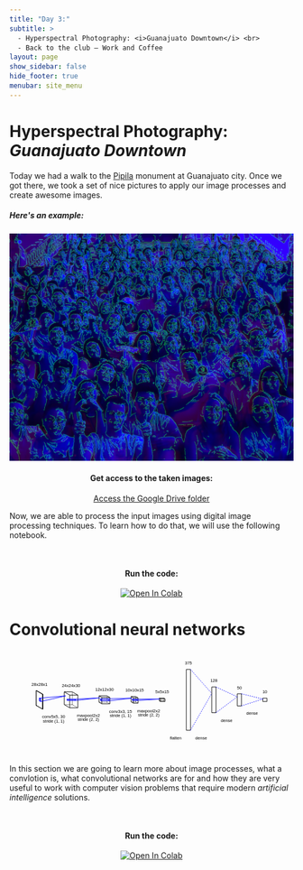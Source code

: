 ```yaml
---
title: "Day 3:"
subtitle: >
  - Hyperspectral Photography: <i>Guanajuato Downtown</i> <br>
  - Back to the club – Work and Coffee
layout: page
show_sidebar: false
hide_footer: true
menubar: site_menu
---
```


# Hyperspectral Photography: <br> _Guanajuato Downtown_

Today we had a walk to the [Pipila](https://es.wikipedia.org/wiki/El_P%C3%ADpila) monument at Guanajuato city. Once we got there, we took a set of nice pictures to apply our image processes and create awesome images.

##### Here's an example: 
  ![DEMO IMG](/assets/images/cdec19_blue.png)

<center>
  <h4>Get access to the taken images:</h4>
  <a href="https://drive.google.com/drive/folders/1NUvwfXn9DbE2s1GAMwKVE6oouqgyR5TY?usp=sharing" class="button is-primary is-normal is-outlined is-fullwidth" target="_blank">Access the Google Drive folder</a>
</center>

Now, we are able to process the input images using digital image processing techniques. To learn how to do that, we will use the following notebook.

<center><br>
  <h4>Run the code:</h4>
  <a href="https://colab.research.google.com/github/RodolfoFerro/hyperspectrum/blob/master/Day%203/Process_selfies.ipynb" target="_blank">
    <img width="30%" src="https://colab.research.google.com/assets/colab-badge.svg" alt="Open In Colab"/>
  </a>
</center>


# Convolutional neural networks

<center>
    <img width="100%" src="data:image/svg+xml;base64,PHN2ZyB4bWxucz0iaHR0cDovL3d3dy53My5vcmcvMjAwMC9zdmciIHhtbG5zOnhsaW5rPSJodHRw%0D%0AOi8vd3d3LnczLm9yZy8xOTk5L3hsaW5rIiB3aWR0aD0gIjUzNS4wNTIwNjcyNzA3OTMiIGhlaWdo%0D%0AdD0iMTk2LjYxMDY2MDE4NjE4NDkzIiB2aWV3Qm94PSItNTAgLTk0LjMwNTMzMDA5MzA5MjQ2IDUz%0D%0ANS4wNTIwNjcyNzA3OTMgMTk2LjYxMDY2MDE4NjE4NDkzIj4KPGxpbmUgeDE9IjAiIHkxPSIxMC41%0D%0AIiB4Mj0iMCIgeTI9Ii0xNy41IiBzdHJva2Utd2lkdGg9IjEiIHN0cm9rZS1kYXNoYXJyYXk9Im5v%0D%0AbmUiIHN0cm9rZT0icmdiKDAsIDAsIDApIi8+CjxsaW5lIHgxPSIxLjAiIHkxPSIxMC41IiB4Mj0i%0D%0AMS4wIiB5Mj0iLTE3LjUiIHN0cm9rZS13aWR0aD0iMSIgc3Ryb2tlLWRhc2hhcnJheT0iMSIgc3Ry%0D%0Ab2tlPSJyZ2IoMCwgMCwgMCkiLz4KPGxpbmUgeDE9IjEyLjEyNDM1NTY1Mjk4MjE0MyIgeTE9IjE3%0D%0ALjUiIHgyPSIxMi4xMjQzNTU2NTI5ODIxNDMiIHkyPSItMTAuNSIgc3Ryb2tlLXdpZHRoPSIxIiBz%0D%0AdHJva2UtZGFzaGFycmF5PSJub25lIiBzdHJva2U9InJnYigwLCAwLCAwKSIvPgo8bGluZSB4MT0i%0D%0AMTMuMTI0MzU1NjUyOTgyMTQzIiB5MT0iMTcuNSIgeDI9IjEzLjEyNDM1NTY1Mjk4MjE0MyIgeTI9%0D%0AIi0xMC41IiBzdHJva2Utd2lkdGg9IjEiIHN0cm9rZS1kYXNoYXJyYXk9Im5vbmUiIHN0cm9rZT0i%0D%0AcmdiKDAsIDAsIDApIi8+CjxsaW5lIHgxPSIwIiB5MT0iMTAuNSIgeDI9IjEyLjEyNDM1NTY1Mjk4%0D%0AMjE0MyIgeTI9IjE3LjUiIHN0cm9rZS13aWR0aD0iMSIgc3Ryb2tlLWRhc2hhcnJheT0ibm9uZSIg%0D%0Ac3Ryb2tlPSJyZ2IoMCwgMCwgMCkiLz4KPGxpbmUgeDE9IjAiIHkxPSItMTcuNSIgeDI9IjEyLjEy%0D%0ANDM1NTY1Mjk4MjE0MyIgeTI9Ii0xMC41IiBzdHJva2Utd2lkdGg9IjEiIHN0cm9rZS1kYXNoYXJy%0D%0AYXk9Im5vbmUiIHN0cm9rZT0icmdiKDAsIDAsIDApIi8+CjxsaW5lIHgxPSIxLjAiIHkxPSIxMC41%0D%0AIiB4Mj0iMTMuMTI0MzU1NjUyOTgyMTQzIiB5Mj0iMTcuNSIgc3Ryb2tlLXdpZHRoPSIxIiBzdHJv%0D%0Aa2UtZGFzaGFycmF5PSIxIiBzdHJva2U9InJnYigwLCAwLCAwKSIvPgo8bGluZSB4MT0iMS4wIiB5%0D%0AMT0iLTE3LjUiIHgyPSIxMy4xMjQzNTU2NTI5ODIxNDMiIHkyPSItMTAuNSIgc3Ryb2tlLXdpZHRo%0D%0APSIxIiBzdHJva2UtZGFzaGFycmF5PSJub25lIiBzdHJva2U9InJnYigwLCAwLCAwKSIvPgo8bGlu%0D%0AZSB4MT0iMCIgeTE9IjEwLjUiIHgyPSIxLjAiIHkyPSIxMC41IiBzdHJva2Utd2lkdGg9IjEiIHN0%0D%0Acm9rZS1kYXNoYXJyYXk9IjEiIHN0cm9rZT0icmdiKDAsIDAsIDApIi8+CjxsaW5lIHgxPSIxMi4x%0D%0AMjQzNTU2NTI5ODIxNDMiIHkxPSIxNy41IiB4Mj0iMTMuMTI0MzU1NjUyOTgyMTQzIiB5Mj0iMTcu%0D%0ANSIgc3Ryb2tlLXdpZHRoPSIxIiBzdHJva2UtZGFzaGFycmF5PSJub25lIiBzdHJva2U9InJnYigw%0D%0ALCAwLCAwKSIvPgo8bGluZSB4MT0iMCIgeTE9Ii0xNy41IiB4Mj0iMS4wIiB5Mj0iLTE3LjUiIHN0%0D%0Acm9rZS13aWR0aD0iMSIgc3Ryb2tlLWRhc2hhcnJheT0ibm9uZSIgc3Ryb2tlPSJyZ2IoMCwgMCwg%0D%0AMCkiLz4KPGxpbmUgeDE9IjEyLjEyNDM1NTY1Mjk4MjE0MyIgeTE9Ii0xMC41IiB4Mj0iMTMuMTI0%0D%0AMzU1NjUyOTgyMTQzIiB5Mj0iLTEwLjUiIHN0cm9rZS13aWR0aD0iMSIgc3Ryb2tlLWRhc2hhcnJh%0D%0AeT0ibm9uZSIgc3Ryb2tlPSJyZ2IoMCwgMCwgMCkiLz4KPHRleHQgeD0iNi41NjIxNzc4MjY0OTEw%0D%0ANzEiIHk9Ii0yNi41IiBmb250LWZhbWlseT0iYXJpYWwiIGZvbnQtc2l6ZT0iOHB4IiB0ZXh0LWFu%0D%0AY2hvcj0ibWlkZGxlIiBmaWxsPSJyZ2IoMCwgMCwgMCkiPjI4eDI4eDE8L3RleHQ+CjxsaW5lIHgx%0D%0APSI1My4xMjQzNTU2NTI5ODIxNDYiIHkxPSI5LjAiIHgyPSI1My4xMjQzNTU2NTI5ODIxNDYiIHky%0D%0APSItMTUuMCIgc3Ryb2tlLXdpZHRoPSIxIiBzdHJva2UtZGFzaGFycmF5PSJub25lIiBzdHJva2U9%0D%0AInJnYigwLCAwLCAwKSIvPgo8bGluZSB4MT0iNjguMzE5MjI2MTc2MzQ1NyIgeTE9IjkuMCIgeDI9%0D%0AIjY4LjMxOTIyNjE3NjM0NTciIHkyPSItMTUuMCIgc3Ryb2tlLXdpZHRoPSIxIiBzdHJva2UtZGFz%0D%0AaGFycmF5PSIxIiBzdHJva2U9InJnYigwLCAwLCAwKSIvPgo8bGluZSB4MT0iNjMuNTE2NjYwNDk4%0D%0AMzk1NDEiIHkxPSIxNS4wIiB4Mj0iNjMuNTE2NjYwNDk4Mzk1NDEiIHkyPSItOS4wIiBzdHJva2Ut%0D%0Ad2lkdGg9IjEiIHN0cm9rZS1kYXNoYXJyYXk9Im5vbmUiIHN0cm9rZT0icmdiKDAsIDAsIDApIi8+%0D%0ACjxsaW5lIHgxPSI3OC43MTE1MzEwMjE3NTg5NiIgeTE9IjE1LjAiIHgyPSI3OC43MTE1MzEwMjE3%0D%0ANTg5NiIgeTI9Ii05LjAiIHN0cm9rZS13aWR0aD0iMSIgc3Ryb2tlLWRhc2hhcnJheT0ibm9uZSIg%0D%0Ac3Ryb2tlPSJyZ2IoMCwgMCwgMCkiLz4KPGxpbmUgeDE9IjUzLjEyNDM1NTY1Mjk4MjE0NiIgeTE9%0D%0AIjkuMCIgeDI9IjYzLjUxNjY2MDQ5ODM5NTQxIiB5Mj0iMTUuMCIgc3Ryb2tlLXdpZHRoPSIxIiBz%0D%0AdHJva2UtZGFzaGFycmF5PSJub25lIiBzdHJva2U9InJnYigwLCAwLCAwKSIvPgo8bGluZSB4MT0i%0D%0ANTMuMTI0MzU1NjUyOTgyMTQ2IiB5MT0iLTE1LjAiIHgyPSI2My41MTY2NjA0OTgzOTU0MSIgeTI9%0D%0AIi05LjAiIHN0cm9rZS13aWR0aD0iMSIgc3Ryb2tlLWRhc2hhcnJheT0ibm9uZSIgc3Ryb2tlPSJy%0D%0AZ2IoMCwgMCwgMCkiLz4KPGxpbmUgeDE9IjY4LjMxOTIyNjE3NjM0NTciIHkxPSI5LjAiIHgyPSI3%0D%0AOC43MTE1MzEwMjE3NTg5NiIgeTI9IjE1LjAiIHN0cm9rZS13aWR0aD0iMSIgc3Ryb2tlLWRhc2hh%0D%0AcnJheT0iMSIgc3Ryb2tlPSJyZ2IoMCwgMCwgMCkiLz4KPGxpbmUgeDE9IjY4LjMxOTIyNjE3NjM0%0D%0ANTciIHkxPSItMTUuMCIgeDI9Ijc4LjcxMTUzMTAyMTc1ODk2IiB5Mj0iLTkuMCIgc3Ryb2tlLXdp%0D%0AZHRoPSIxIiBzdHJva2UtZGFzaGFycmF5PSJub25lIiBzdHJva2U9InJnYigwLCAwLCAwKSIvPgo8%0D%0AbGluZSB4MT0iNTMuMTI0MzU1NjUyOTgyMTQ2IiB5MT0iOS4wIiB4Mj0iNjguMzE5MjI2MTc2MzQ1%0D%0ANyIgeTI9IjkuMCIgc3Ryb2tlLXdpZHRoPSIxIiBzdHJva2UtZGFzaGFycmF5PSIxIiBzdHJva2U9%0D%0AInJnYigwLCAwLCAwKSIvPgo8bGluZSB4MT0iNjMuNTE2NjYwNDk4Mzk1NDEiIHkxPSIxNS4wIiB4%0D%0AMj0iNzguNzExNTMxMDIxNzU4OTYiIHkyPSIxNS4wIiBzdHJva2Utd2lkdGg9IjEiIHN0cm9rZS1k%0D%0AYXNoYXJyYXk9Im5vbmUiIHN0cm9rZT0icmdiKDAsIDAsIDApIi8+CjxsaW5lIHgxPSI1My4xMjQz%0D%0ANTU2NTI5ODIxNDYiIHkxPSItMTUuMCIgeDI9IjY4LjMxOTIyNjE3NjM0NTciIHkyPSItMTUuMCIg%0D%0Ac3Ryb2tlLXdpZHRoPSIxIiBzdHJva2UtZGFzaGFycmF5PSJub25lIiBzdHJva2U9InJnYigwLCAw%0D%0ALCAwKSIvPgo8bGluZSB4MT0iNjMuNTE2NjYwNDk4Mzk1NDEiIHkxPSItOS4wIiB4Mj0iNzguNzEx%0D%0ANTMxMDIxNzU4OTYiIHkyPSItOS4wIiBzdHJva2Utd2lkdGg9IjEiIHN0cm9rZS1kYXNoYXJyYXk9%0D%0AIm5vbmUiIHN0cm9rZT0icmdiKDAsIDAsIDApIi8+Cjx0ZXh0IHg9IjY1LjkxNzk0MzMzNzM3MDU2%0D%0AIiB5PSItMjQuMCIgZm9udC1mYW1pbHk9ImFyaWFsIiBmb250LXNpemU9IjhweCIgdGV4dC1hbmNo%0D%0Ab3I9Im1pZGRsZSIgZmlsbD0icmdiKDAsIDAsIDApIj4yNHgyNHgzMDwvdGV4dD4KPGxpbmUgeDE9%0D%0AIjExOC43MTE1MzEwMjE3NTg5NiIgeTE9IjQuNSIgeDI9IjExOC43MTE1MzEwMjE3NTg5NiIgeTI9%0D%0AIi03LjUiIHN0cm9rZS13aWR0aD0iMSIgc3Ryb2tlLWRhc2hhcnJheT0ibm9uZSIgc3Ryb2tlPSJy%0D%0AZ2IoMCwgMCwgMCkiLz4KPGxpbmUgeDE9IjEzMy45MDY0MDE1NDUxMjI1IiB5MT0iNC41IiB4Mj0i%0D%0AMTMzLjkwNjQwMTU0NTEyMjUiIHkyPSItNy41IiBzdHJva2Utd2lkdGg9IjEiIHN0cm9rZS1kYXNo%0D%0AYXJyYXk9IjEiIHN0cm9rZT0icmdiKDAsIDAsIDApIi8+CjxsaW5lIHgxPSIxMjMuOTA3NjgzNDQ0%0D%0ANDY1NTkiIHkxPSI3LjUiIHgyPSIxMjMuOTA3NjgzNDQ0NDY1NTkiIHkyPSItNC41IiBzdHJva2Ut%0D%0Ad2lkdGg9IjEiIHN0cm9rZS1kYXNoYXJyYXk9Im5vbmUiIHN0cm9rZT0icmdiKDAsIDAsIDApIi8+%0D%0ACjxsaW5lIHgxPSIxMzkuMTAyNTUzOTY3ODI5MTIiIHkxPSI3LjUiIHgyPSIxMzkuMTAyNTUzOTY3%0D%0AODI5MTIiIHkyPSItNC41IiBzdHJva2Utd2lkdGg9IjEiIHN0cm9rZS1kYXNoYXJyYXk9Im5vbmUi%0D%0AIHN0cm9rZT0icmdiKDAsIDAsIDApIi8+CjxsaW5lIHgxPSIxMTguNzExNTMxMDIxNzU4OTYiIHkx%0D%0APSI0LjUiIHgyPSIxMjMuOTA3NjgzNDQ0NDY1NTkiIHkyPSI3LjUiIHN0cm9rZS13aWR0aD0iMSIg%0D%0Ac3Ryb2tlLWRhc2hhcnJheT0ibm9uZSIgc3Ryb2tlPSJyZ2IoMCwgMCwgMCkiLz4KPGxpbmUgeDE9%0D%0AIjExOC43MTE1MzEwMjE3NTg5NiIgeTE9Ii03LjUiIHgyPSIxMjMuOTA3NjgzNDQ0NDY1NTkiIHky%0D%0APSItNC41IiBzdHJva2Utd2lkdGg9IjEiIHN0cm9rZS1kYXNoYXJyYXk9Im5vbmUiIHN0cm9rZT0i%0D%0AcmdiKDAsIDAsIDApIi8+CjxsaW5lIHgxPSIxMzMuOTA2NDAxNTQ1MTIyNSIgeTE9IjQuNSIgeDI9%0D%0AIjEzOS4xMDI1NTM5Njc4MjkxMiIgeTI9IjcuNSIgc3Ryb2tlLXdpZHRoPSIxIiBzdHJva2UtZGFz%0D%0AaGFycmF5PSIxIiBzdHJva2U9InJnYigwLCAwLCAwKSIvPgo8bGluZSB4MT0iMTMzLjkwNjQwMTU0%0D%0ANTEyMjUiIHkxPSItNy41IiB4Mj0iMTM5LjEwMjU1Mzk2NzgyOTEyIiB5Mj0iLTQuNSIgc3Ryb2tl%0D%0ALXdpZHRoPSIxIiBzdHJva2UtZGFzaGFycmF5PSJub25lIiBzdHJva2U9InJnYigwLCAwLCAwKSIv%0D%0APgo8bGluZSB4MT0iMTE4LjcxMTUzMTAyMTc1ODk2IiB5MT0iNC41IiB4Mj0iMTMzLjkwNjQwMTU0%0D%0ANTEyMjUiIHkyPSI0LjUiIHN0cm9rZS13aWR0aD0iMSIgc3Ryb2tlLWRhc2hhcnJheT0iMSIgc3Ry%0D%0Ab2tlPSJyZ2IoMCwgMCwgMCkiLz4KPGxpbmUgeDE9IjEyMy45MDc2ODM0NDQ0NjU1OSIgeTE9Ijcu%0D%0ANSIgeDI9IjEzOS4xMDI1NTM5Njc4MjkxMiIgeTI9IjcuNSIgc3Ryb2tlLXdpZHRoPSIxIiBzdHJv%0D%0Aa2UtZGFzaGFycmF5PSJub25lIiBzdHJva2U9InJnYigwLCAwLCAwKSIvPgo8bGluZSB4MT0iMTE4%0D%0ALjcxMTUzMTAyMTc1ODk2IiB5MT0iLTcuNSIgeDI9IjEzMy45MDY0MDE1NDUxMjI1IiB5Mj0iLTcu%0D%0ANSIgc3Ryb2tlLXdpZHRoPSIxIiBzdHJva2UtZGFzaGFycmF5PSJub25lIiBzdHJva2U9InJnYigw%0D%0ALCAwLCAwKSIvPgo8bGluZSB4MT0iMTIzLjkwNzY4MzQ0NDQ2NTU5IiB5MT0iLTQuNSIgeDI9IjEz%0D%0AOS4xMDI1NTM5Njc4MjkxMiIgeTI9Ii00LjUiIHN0cm9rZS13aWR0aD0iMSIgc3Ryb2tlLWRhc2hh%0D%0AcnJheT0ibm9uZSIgc3Ryb2tlPSJyZ2IoMCwgMCwgMCkiLz4KPHRleHQgeD0iMTI4LjkwNzA0MjQ5%0D%0ANDc5NDA0IiB5PSItMTYuNSIgZm9udC1mYW1pbHk9ImFyaWFsIiBmb250LXNpemU9IjhweCIgdGV4%0D%0AdC1hbmNob3I9Im1pZGRsZSIgZmlsbD0icmdiKDAsIDAsIDApIj4xMngxMngzMDwvdGV4dD4KPGxp%0D%0AbmUgeDE9IjE3OS4xMDI1NTM5Njc4MjkxMiIgeTE9IjMuNzUiIHgyPSIxNzkuMTAyNTUzOTY3ODI5%0D%0AMTIiIHkyPSItNi4yNSIgc3Ryb2tlLXdpZHRoPSIxIiBzdHJva2UtZGFzaGFycmF5PSJub25lIiBz%0D%0AdHJva2U9InJnYigwLCAwLCAwKSIvPgo8bGluZSB4MT0iMTg3LjgyOTcxNTM1NTExOTQ1IiB5MT0i%0D%0AMy43NSIgeDI9IjE4Ny44Mjk3MTUzNTUxMTk0NSIgeTI9Ii02LjI1IiBzdHJva2Utd2lkdGg9IjEi%0D%0AIHN0cm9rZS1kYXNoYXJyYXk9IjEiIHN0cm9rZT0icmdiKDAsIDAsIDApIi8+CjxsaW5lIHgxPSIx%0D%0AODMuNDMyNjgwOTg2NzUxMyIgeTE9IjYuMjUiIHgyPSIxODMuNDMyNjgwOTg2NzUxMyIgeTI9Ii0z%0D%0ALjc1IiBzdHJva2Utd2lkdGg9IjEiIHN0cm9rZS1kYXNoYXJyYXk9Im5vbmUiIHN0cm9rZT0icmdi%0D%0AKDAsIDAsIDApIi8+CjxsaW5lIHgxPSIxOTIuMTU5ODQyMzc0MDQxNjMiIHkxPSI2LjI1IiB4Mj0i%0D%0AMTkyLjE1OTg0MjM3NDA0MTYzIiB5Mj0iLTMuNzUiIHN0cm9rZS13aWR0aD0iMSIgc3Ryb2tlLWRh%0D%0Ac2hhcnJheT0ibm9uZSIgc3Ryb2tlPSJyZ2IoMCwgMCwgMCkiLz4KPGxpbmUgeDE9IjE3OS4xMDI1%0D%0ANTM5Njc4MjkxMiIgeTE9IjMuNzUiIHgyPSIxODMuNDMyNjgwOTg2NzUxMyIgeTI9IjYuMjUiIHN0%0D%0Acm9rZS13aWR0aD0iMSIgc3Ryb2tlLWRhc2hhcnJheT0ibm9uZSIgc3Ryb2tlPSJyZ2IoMCwgMCwg%0D%0AMCkiLz4KPGxpbmUgeDE9IjE3OS4xMDI1NTM5Njc4MjkxMiIgeTE9Ii02LjI1IiB4Mj0iMTgzLjQz%0D%0AMjY4MDk4Njc1MTMiIHkyPSItMy43NSIgc3Ryb2tlLXdpZHRoPSIxIiBzdHJva2UtZGFzaGFycmF5%0D%0APSJub25lIiBzdHJva2U9InJnYigwLCAwLCAwKSIvPgo8bGluZSB4MT0iMTg3LjgyOTcxNTM1NTEx%0D%0AOTQ1IiB5MT0iMy43NSIgeDI9IjE5Mi4xNTk4NDIzNzQwNDE2MyIgeTI9IjYuMjUiIHN0cm9rZS13%0D%0AaWR0aD0iMSIgc3Ryb2tlLWRhc2hhcnJheT0iMSIgc3Ryb2tlPSJyZ2IoMCwgMCwgMCkiLz4KPGxp%0D%0AbmUgeDE9IjE4Ny44Mjk3MTUzNTUxMTk0NSIgeTE9Ii02LjI1IiB4Mj0iMTkyLjE1OTg0MjM3NDA0%0D%0AMTYzIiB5Mj0iLTMuNzUiIHN0cm9rZS13aWR0aD0iMSIgc3Ryb2tlLWRhc2hhcnJheT0ibm9uZSIg%0D%0Ac3Ryb2tlPSJyZ2IoMCwgMCwgMCkiLz4KPGxpbmUgeDE9IjE3OS4xMDI1NTM5Njc4MjkxMiIgeTE9%0D%0AIjMuNzUiIHgyPSIxODcuODI5NzE1MzU1MTE5NDUiIHkyPSIzLjc1IiBzdHJva2Utd2lkdGg9IjEi%0D%0AIHN0cm9rZS1kYXNoYXJyYXk9IjEiIHN0cm9rZT0icmdiKDAsIDAsIDApIi8+CjxsaW5lIHgxPSIx%0D%0AODMuNDMyNjgwOTg2NzUxMyIgeTE9IjYuMjUiIHgyPSIxOTIuMTU5ODQyMzc0MDQxNjMiIHkyPSI2%0D%0ALjI1IiBzdHJva2Utd2lkdGg9IjEiIHN0cm9rZS1kYXNoYXJyYXk9Im5vbmUiIHN0cm9rZT0icmdi%0D%0AKDAsIDAsIDApIi8+CjxsaW5lIHgxPSIxNzkuMTAyNTUzOTY3ODI5MTIiIHkxPSItNi4yNSIgeDI9%0D%0AIjE4Ny44Mjk3MTUzNTUxMTk0NSIgeTI9Ii02LjI1IiBzdHJva2Utd2lkdGg9IjEiIHN0cm9rZS1k%0D%0AYXNoYXJyYXk9Im5vbmUiIHN0cm9rZT0icmdiKDAsIDAsIDApIi8+CjxsaW5lIHgxPSIxODMuNDMy%0D%0ANjgwOTg2NzUxMyIgeTE9Ii0zLjc1IiB4Mj0iMTkyLjE1OTg0MjM3NDA0MTYzIiB5Mj0iLTMuNzUi%0D%0AIHN0cm9rZS13aWR0aD0iMSIgc3Ryb2tlLWRhc2hhcnJheT0ibm9uZSIgc3Ryb2tlPSJyZ2IoMCwg%0D%0AMCwgMCkiLz4KPHRleHQgeD0iMTg1LjYzMTE5ODE3MDkzNTM2IiB5PSItMTUuMjUiIGZvbnQtZmFt%0D%0AaWx5PSJhcmlhbCIgZm9udC1zaXplPSI4cHgiIHRleHQtYW5jaG9yPSJtaWRkbGUiIGZpbGw9InJn%0D%0AYigwLCAwLCAwKSI+MTB4MTB4MTU8L3RleHQ+CjxsaW5lIHgxPSIyMzIuMTU5ODQyMzc0MDQxNjMi%0D%0AIHkxPSIxLjg3NSIgeDI9IjIzMi4xNTk4NDIzNzQwNDE2MyIgeTI9Ii0zLjEyNSIgc3Ryb2tlLXdp%0D%0AZHRoPSIxIiBzdHJva2UtZGFzaGFycmF5PSJub25lIiBzdHJva2U9InJnYigwLCAwLCAwKSIvPgo8%0D%0AbGluZSB4MT0iMjQwLjg4NzAwMzc2MTMzMTk1IiB5MT0iMS44NzUiIHgyPSIyNDAuODg3MDAzNzYx%0D%0AMzMxOTUiIHkyPSItMy4xMjUiIHN0cm9rZS13aWR0aD0iMSIgc3Ryb2tlLWRhc2hhcnJheT0iMSIg%0D%0Ac3Ryb2tlPSJyZ2IoMCwgMCwgMCkiLz4KPGxpbmUgeDE9IjIzNC4zMjQ5MDU4ODM1MDI3NCIgeTE9%0D%0AIjMuMTI1IiB4Mj0iMjM0LjMyNDkwNTg4MzUwMjc0IiB5Mj0iLTEuODc1IiBzdHJva2Utd2lkdGg9%0D%0AIjEiIHN0cm9rZS1kYXNoYXJyYXk9Im5vbmUiIHN0cm9rZT0icmdiKDAsIDAsIDApIi8+CjxsaW5l%0D%0AIHgxPSIyNDMuMDUyMDY3MjcwNzkzMDYiIHkxPSIzLjEyNSIgeDI9IjI0My4wNTIwNjcyNzA3OTMw%0D%0ANiIgeTI9Ii0xLjg3NSIgc3Ryb2tlLXdpZHRoPSIxIiBzdHJva2UtZGFzaGFycmF5PSJub25lIiBz%0D%0AdHJva2U9InJnYigwLCAwLCAwKSIvPgo8bGluZSB4MT0iMjMyLjE1OTg0MjM3NDA0MTYzIiB5MT0i%0D%0AMS44NzUiIHgyPSIyMzQuMzI0OTA1ODgzNTAyNzQiIHkyPSIzLjEyNSIgc3Ryb2tlLXdpZHRoPSIx%0D%0AIiBzdHJva2UtZGFzaGFycmF5PSJub25lIiBzdHJva2U9InJnYigwLCAwLCAwKSIvPgo8bGluZSB4%0D%0AMT0iMjMyLjE1OTg0MjM3NDA0MTYzIiB5MT0iLTMuMTI1IiB4Mj0iMjM0LjMyNDkwNTg4MzUwMjc0%0D%0AIiB5Mj0iLTEuODc1IiBzdHJva2Utd2lkdGg9IjEiIHN0cm9rZS1kYXNoYXJyYXk9Im5vbmUiIHN0%0D%0Acm9rZT0icmdiKDAsIDAsIDApIi8+CjxsaW5lIHgxPSIyNDAuODg3MDAzNzYxMzMxOTUiIHkxPSIx%0D%0ALjg3NSIgeDI9IjI0My4wNTIwNjcyNzA3OTMwNiIgeTI9IjMuMTI1IiBzdHJva2Utd2lkdGg9IjEi%0D%0AIHN0cm9rZS1kYXNoYXJyYXk9IjEiIHN0cm9rZT0icmdiKDAsIDAsIDApIi8+CjxsaW5lIHgxPSIy%0D%0ANDAuODg3MDAzNzYxMzMxOTUiIHkxPSItMy4xMjUiIHgyPSIyNDMuMDUyMDY3MjcwNzkzMDYiIHky%0D%0APSItMS44NzUiIHN0cm9rZS13aWR0aD0iMSIgc3Ryb2tlLWRhc2hhcnJheT0ibm9uZSIgc3Ryb2tl%0D%0APSJyZ2IoMCwgMCwgMCkiLz4KPGxpbmUgeDE9IjIzMi4xNTk4NDIzNzQwNDE2MyIgeTE9IjEuODc1%0D%0AIiB4Mj0iMjQwLjg4NzAwMzc2MTMzMTk1IiB5Mj0iMS44NzUiIHN0cm9rZS13aWR0aD0iMSIgc3Ry%0D%0Ab2tlLWRhc2hhcnJheT0iMSIgc3Ryb2tlPSJyZ2IoMCwgMCwgMCkiLz4KPGxpbmUgeDE9IjIzNC4z%0D%0AMjQ5MDU4ODM1MDI3NCIgeTE9IjMuMTI1IiB4Mj0iMjQzLjA1MjA2NzI3MDc5MzA2IiB5Mj0iMy4x%0D%0AMjUiIHN0cm9rZS13aWR0aD0iMSIgc3Ryb2tlLWRhc2hhcnJheT0ibm9uZSIgc3Ryb2tlPSJyZ2Io%0D%0AMCwgMCwgMCkiLz4KPGxpbmUgeDE9IjIzMi4xNTk4NDIzNzQwNDE2MyIgeTE9Ii0zLjEyNSIgeDI9%0D%0AIjI0MC44ODcwMDM3NjEzMzE5NSIgeTI9Ii0zLjEyNSIgc3Ryb2tlLXdpZHRoPSIxIiBzdHJva2Ut%0D%0AZGFzaGFycmF5PSJub25lIiBzdHJva2U9InJnYigwLCAwLCAwKSIvPgo8bGluZSB4MT0iMjM0LjMy%0D%0ANDkwNTg4MzUwMjc0IiB5MT0iLTEuODc1IiB4Mj0iMjQzLjA1MjA2NzI3MDc5MzA2IiB5Mj0iLTEu%0D%0AODc1IiBzdHJva2Utd2lkdGg9IjEiIHN0cm9rZS1kYXNoYXJyYXk9Im5vbmUiIHN0cm9rZT0icmdi%0D%0AKDAsIDAsIDApIi8+Cjx0ZXh0IHg9IjIzNy42MDU5NTQ4MjI0MTczNSIgeT0iLTEyLjEyNSIgZm9u%0D%0AdC1mYW1pbHk9ImFyaWFsIiBmb250LXNpemU9IjhweCIgdGV4dC1hbmNob3I9Im1pZGRsZSIgZmls%0D%0AbD0icmdiKDAsIDAsIDApIj41eDV4MTU8L3RleHQ+CjxsaW5lIHgxPSIyODMuMDUyMDY3MjcwNzkz%0D%0AMDMiIHkxPSItNTcuMzA1MzMwMDkzMDkyNDciIHgyPSIyODMuMDUyMDY3MjcwNzkzMDMiIHkyPSI1%0D%0ANy4zMDUzMzAwOTMwOTI0NyIgc3Ryb2tlLXdpZHRoPSIxIiBzdHJva2UtZGFzaGFycmF5PSJub25l%0D%0AIiBzdHJva2U9InJnYigwLCAwLCAwKSIvPgo8bGluZSB4MT0iMjgzLjA1MjA2NzI3MDc5MzAzIiB5%0D%0AMT0iNTcuMzA1MzMwMDkzMDkyNDciIHgyPSIyOTEuMDUyMDY3MjcwNzkzMDMiIHkyPSI1Ny4zMDUz%0D%0AMzAwOTMwOTI0NyIgc3Ryb2tlLXdpZHRoPSIxIiBzdHJva2UtZGFzaGFycmF5PSJub25lIiBzdHJv%0D%0Aa2U9InJnYigwLCAwLCAwKSIvPgo8bGluZSB4MT0iMjkxLjA1MjA2NzI3MDc5MzAzIiB5MT0iNTcu%0D%0AMzA1MzMwMDkzMDkyNDciIHgyPSIyOTEuMDUyMDY3MjcwNzkzMDMiIHkyPSItNTcuMzA1MzMwMDkz%0D%0AMDkyNDciIHN0cm9rZS13aWR0aD0iMSIgc3Ryb2tlLWRhc2hhcnJheT0ibm9uZSIgc3Ryb2tlPSJy%0D%0AZ2IoMCwgMCwgMCkiLz4KPGxpbmUgeDE9IjI5MS4wNTIwNjcyNzA3OTMwMyIgeTE9Ii01Ny4zMDUz%0D%0AMzAwOTMwOTI0NyIgeDI9IjI4My4wNTIwNjcyNzA3OTMwMyIgeTI9Ii01Ny4zMDUzMzAwOTMwOTI0%0D%0ANyIgc3Ryb2tlLXdpZHRoPSIxIiBzdHJva2UtZGFzaGFycmF5PSJub25lIiBzdHJva2U9InJnYigw%0D%0ALCAwLCAwKSIvPgo8dGV4dCB4PSIyODcuMDUyMDY3MjcwNzkzMDMiIHk9Ii02Ni4zMDUzMzAwOTMw%0D%0AOTI0NiIgZm9udC1mYW1pbHk9ImFyaWFsIiBmb250LXNpemU9IjhweCIgdGV4dC1hbmNob3I9Im1p%0D%0AZGRsZSIgZmlsbD0icmdiKDAsIDAsIDApIj4zNzU8L3RleHQ+CjxsaW5lIHgxPSIzMzEuMDUyMDY3%0D%0AMjcwNzkzMDMiIHkxPSItMjQuMjUxNDY1MDY0MTY2Mzc1IiB4Mj0iMzMxLjA1MjA2NzI3MDc5MzAz%0D%0AIiB5Mj0iMjQuMjUxNDY1MDY0MTY2Mzc1IiBzdHJva2Utd2lkdGg9IjEiIHN0cm9rZS1kYXNoYXJy%0D%0AYXk9Im5vbmUiIHN0cm9rZT0icmdiKDAsIDAsIDApIi8+CjxsaW5lIHgxPSIzMzEuMDUyMDY3Mjcw%0D%0ANzkzMDMiIHkxPSIyNC4yNTE0NjUwNjQxNjYzNzUiIHgyPSIzMzkuMDUyMDY3MjcwNzkzMDMiIHky%0D%0APSIyNC4yNTE0NjUwNjQxNjYzNzUiIHN0cm9rZS13aWR0aD0iMSIgc3Ryb2tlLWRhc2hhcnJheT0i%0D%0Abm9uZSIgc3Ryb2tlPSJyZ2IoMCwgMCwgMCkiLz4KPGxpbmUgeDE9IjMzOS4wNTIwNjcyNzA3OTMw%0D%0AMyIgeTE9IjI0LjI1MTQ2NTA2NDE2NjM3NSIgeDI9IjMzOS4wNTIwNjcyNzA3OTMwMyIgeTI9Ii0y%0D%0ANC4yNTE0NjUwNjQxNjYzNzUiIHN0cm9rZS13aWR0aD0iMSIgc3Ryb2tlLWRhc2hhcnJheT0ibm9u%0D%0AZSIgc3Ryb2tlPSJyZ2IoMCwgMCwgMCkiLz4KPGxpbmUgeDE9IjMzOS4wNTIwNjcyNzA3OTMwMyIg%0D%0AeTE9Ii0yNC4yNTE0NjUwNjQxNjYzNzUiIHgyPSIzMzEuMDUyMDY3MjcwNzkzMDMiIHkyPSItMjQu%0D%0AMjUxNDY1MDY0MTY2Mzc1IiBzdHJva2Utd2lkdGg9IjEiIHN0cm9rZS1kYXNoYXJyYXk9Im5vbmUi%0D%0AIHN0cm9rZT0icmdiKDAsIDAsIDApIi8+Cjx0ZXh0IHg9IjMzNS4wNTIwNjcyNzA3OTMwMyIgeT0i%0D%0ALTMzLjI1MTQ2NTA2NDE2NjM3NSIgZm9udC1mYW1pbHk9ImFyaWFsIiBmb250LXNpemU9IjhweCIg%0D%0AdGV4dC1hbmNob3I9Im1pZGRsZSIgZmlsbD0icmdiKDAsIDAsIDApIj4xMjg8L3RleHQ+CjxsaW5l%0D%0AIHgxPSIzNzkuMDUyMDY3MjcwNzkzMDMiIHkxPSItMTEuNDMyNjI2Mjk4MTgzMTYiIHgyPSIzNzku%0D%0AMDUyMDY3MjcwNzkzMDMiIHkyPSIxMS40MzI2MjYyOTgxODMxNiIgc3Ryb2tlLXdpZHRoPSIxIiBz%0D%0AdHJva2UtZGFzaGFycmF5PSJub25lIiBzdHJva2U9InJnYigwLCAwLCAwKSIvPgo8bGluZSB4MT0i%0D%0AMzc5LjA1MjA2NzI3MDc5MzAzIiB5MT0iMTEuNDMyNjI2Mjk4MTgzMTYiIHgyPSIzODcuMDUyMDY3%0D%0AMjcwNzkzMDMiIHkyPSIxMS40MzI2MjYyOTgxODMxNiIgc3Ryb2tlLXdpZHRoPSIxIiBzdHJva2Ut%0D%0AZGFzaGFycmF5PSJub25lIiBzdHJva2U9InJnYigwLCAwLCAwKSIvPgo8bGluZSB4MT0iMzg3LjA1%0D%0AMjA2NzI3MDc5MzAzIiB5MT0iMTEuNDMyNjI2Mjk4MTgzMTYiIHgyPSIzODcuMDUyMDY3MjcwNzkz%0D%0AMDMiIHkyPSItMTEuNDMyNjI2Mjk4MTgzMTYiIHN0cm9rZS13aWR0aD0iMSIgc3Ryb2tlLWRhc2hh%0D%0AcnJheT0ibm9uZSIgc3Ryb2tlPSJyZ2IoMCwgMCwgMCkiLz4KPGxpbmUgeDE9IjM4Ny4wNTIwNjcy%0D%0ANzA3OTMwMyIgeTE9Ii0xMS40MzI2MjYyOTgxODMxNiIgeDI9IjM3OS4wNTIwNjcyNzA3OTMwMyIg%0D%0AeTI9Ii0xMS40MzI2MjYyOTgxODMxNiIgc3Ryb2tlLXdpZHRoPSIxIiBzdHJva2UtZGFzaGFycmF5%0D%0APSJub25lIiBzdHJva2U9InJnYigwLCAwLCAwKSIvPgo8dGV4dCB4PSIzODMuMDUyMDY3MjcwNzkz%0D%0AMDMiIHk9Ii0yMC40MzI2MjYyOTgxODMxNiIgZm9udC1mYW1pbHk9ImFyaWFsIiBmb250LXNpemU9%0D%0AIjhweCIgdGV4dC1hbmNob3I9Im1pZGRsZSIgZmlsbD0icmdiKDAsIDAsIDApIj41MDwvdGV4dD4K%0D%0APGxpbmUgeDE9IjQyNy4wNTIwNjcyNzA3OTMwMyIgeTE9Ii0zLjE1NDc4NjcyMjQwMDk2NjciIHgy%0D%0APSI0MjcuMDUyMDY3MjcwNzkzMDMiIHkyPSIzLjE1NDc4NjcyMjQwMDk2NjciIHN0cm9rZS13aWR0%0D%0AaD0iMSIgc3Ryb2tlLWRhc2hhcnJheT0ibm9uZSIgc3Ryb2tlPSJyZ2IoMCwgMCwgMCkiLz4KPGxp%0D%0AbmUgeDE9IjQyNy4wNTIwNjcyNzA3OTMwMyIgeTE9IjMuMTU0Nzg2NzIyNDAwOTY2NyIgeDI9IjQz%0D%0ANS4wNTIwNjcyNzA3OTMwMyIgeTI9IjMuMTU0Nzg2NzIyNDAwOTY2NyIgc3Ryb2tlLXdpZHRoPSIx%0D%0AIiBzdHJva2UtZGFzaGFycmF5PSJub25lIiBzdHJva2U9InJnYigwLCAwLCAwKSIvPgo8bGluZSB4%0D%0AMT0iNDM1LjA1MjA2NzI3MDc5MzAzIiB5MT0iMy4xNTQ3ODY3MjI0MDA5NjY3IiB4Mj0iNDM1LjA1%0D%0AMjA2NzI3MDc5MzAzIiB5Mj0iLTMuMTU0Nzg2NzIyNDAwOTY2NyIgc3Ryb2tlLXdpZHRoPSIxIiBz%0D%0AdHJva2UtZGFzaGFycmF5PSJub25lIiBzdHJva2U9InJnYigwLCAwLCAwKSIvPgo8bGluZSB4MT0i%0D%0ANDM1LjA1MjA2NzI3MDc5MzAzIiB5MT0iLTMuMTU0Nzg2NzIyNDAwOTY2NyIgeDI9IjQyNy4wNTIw%0D%0ANjcyNzA3OTMwMyIgeTI9Ii0zLjE1NDc4NjcyMjQwMDk2NjciIHN0cm9rZS13aWR0aD0iMSIgc3Ry%0D%0Ab2tlLWRhc2hhcnJheT0ibm9uZSIgc3Ryb2tlPSJyZ2IoMCwgMCwgMCkiLz4KPHRleHQgeD0iNDMx%0D%0ALjA1MjA2NzI3MDc5MzAzIiB5PSItMTIuMTU0Nzg2NzIyNDAwOTY3IiBmb250LWZhbWlseT0iYXJp%0D%0AYWwiIGZvbnQtc2l6ZT0iOHB4IiB0ZXh0LWFuY2hvcj0ibWlkZGxlIiBmaWxsPSJyZ2IoMCwgMCwg%0D%0AMCkiPjEwPC90ZXh0Pgo8bGluZSB4MT0iNi4wNjIxNzc4MjY0OTEwNzEiIHkxPSIxLjg3NSIgeDI9%0D%0AIjYuMDYyMTc3ODI2NDkxMDcxIiB5Mj0iLTMuMTI1IiBzdHJva2Utd2lkdGg9IjEiIHN0cm9rZS1k%0D%0AYXNoYXJyYXk9Im5vbmUiIHN0cm9rZT0icmdiKDAsIDAsIDI1NSkiLz4KPGxpbmUgeDE9IjcuMDYy%0D%0AMTc3ODI2NDkxMDcxIiB5MT0iMS44NzUiIHgyPSI3LjA2MjE3NzgyNjQ5MTA3MSIgeTI9Ii0zLjEy%0D%0ANSIgc3Ryb2tlLXdpZHRoPSIxIiBzdHJva2UtZGFzaGFycmF5PSIxIiBzdHJva2U9InJnYigwLCAw%0D%0ALCAyNTUpIi8+CjxsaW5lIHgxPSI4LjIyNzI0MTMzNTk1MjE2OSIgeTE9IjMuMTI1IiB4Mj0iOC4y%0D%0AMjcyNDEzMzU5NTIxNjkiIHkyPSItMS44NzUiIHN0cm9rZS13aWR0aD0iMSIgc3Ryb2tlLWRhc2hh%0D%0AcnJheT0ibm9uZSIgc3Ryb2tlPSJyZ2IoMCwgMCwgMjU1KSIvPgo8bGluZSB4MT0iOS4yMjcyNDEz%0D%0AMzU5NTIxNjkiIHkxPSIzLjEyNSIgeDI9IjkuMjI3MjQxMzM1OTUyMTY5IiB5Mj0iLTEuODc1IiBz%0D%0AdHJva2Utd2lkdGg9IjEiIHN0cm9rZS1kYXNoYXJyYXk9Im5vbmUiIHN0cm9rZT0icmdiKDAsIDAs%0D%0AIDI1NSkiLz4KPGxpbmUgeDE9IjYuMDYyMTc3ODI2NDkxMDcxIiB5MT0iMS44NzUiIHgyPSI4LjIy%0D%0ANzI0MTMzNTk1MjE2OSIgeTI9IjMuMTI1IiBzdHJva2Utd2lkdGg9IjEiIHN0cm9rZS1kYXNoYXJy%0D%0AYXk9Im5vbmUiIHN0cm9rZT0icmdiKDAsIDAsIDI1NSkiLz4KPGxpbmUgeDE9IjYuMDYyMTc3ODI2%0D%0ANDkxMDcxIiB5MT0iLTMuMTI1IiB4Mj0iOC4yMjcyNDEzMzU5NTIxNjkiIHkyPSItMS44NzUiIHN0%0D%0Acm9rZS13aWR0aD0iMSIgc3Ryb2tlLWRhc2hhcnJheT0ibm9uZSIgc3Ryb2tlPSJyZ2IoMCwgMCwg%0D%0AMjU1KSIvPgo8bGluZSB4MT0iNy4wNjIxNzc4MjY0OTEwNzEiIHkxPSIxLjg3NSIgeDI9IjkuMjI3%0D%0AMjQxMzM1OTUyMTY5IiB5Mj0iMy4xMjUiIHN0cm9rZS13aWR0aD0iMSIgc3Ryb2tlLWRhc2hhcnJh%0D%0AeT0iMSIgc3Ryb2tlPSJyZ2IoMCwgMCwgMjU1KSIvPgo8bGluZSB4MT0iNy4wNjIxNzc4MjY0OTEw%0D%0ANzEiIHkxPSItMy4xMjUiIHgyPSI5LjIyNzI0MTMzNTk1MjE2OSIgeTI9Ii0xLjg3NSIgc3Ryb2tl%0D%0ALXdpZHRoPSIxIiBzdHJva2UtZGFzaGFycmF5PSJub25lIiBzdHJva2U9InJnYigwLCAwLCAyNTUp%0D%0AIi8+CjxsaW5lIHgxPSI2LjA2MjE3NzgyNjQ5MTA3MSIgeTE9IjEuODc1IiB4Mj0iNy4wNjIxNzc4%0D%0AMjY0OTEwNzEiIHkyPSIxLjg3NSIgc3Ryb2tlLXdpZHRoPSIxIiBzdHJva2UtZGFzaGFycmF5PSIx%0D%0AIiBzdHJva2U9InJnYigwLCAwLCAyNTUpIi8+CjxsaW5lIHgxPSI4LjIyNzI0MTMzNTk1MjE2OSIg%0D%0AeTE9IjMuMTI1IiB4Mj0iOS4yMjcyNDEzMzU5NTIxNjkiIHkyPSIzLjEyNSIgc3Ryb2tlLXdpZHRo%0D%0APSIxIiBzdHJva2UtZGFzaGFycmF5PSJub25lIiBzdHJva2U9InJnYigwLCAwLCAyNTUpIi8+Cjxs%0D%0AaW5lIHgxPSI2LjA2MjE3NzgyNjQ5MTA3MSIgeTE9Ii0zLjEyNSIgeDI9IjcuMDYyMTc3ODI2NDkx%0D%0AMDcxIiB5Mj0iLTMuMTI1IiBzdHJva2Utd2lkdGg9IjEiIHN0cm9rZS1kYXNoYXJyYXk9Im5vbmUi%0D%0AIHN0cm9rZT0icmdiKDAsIDAsIDI1NSkiLz4KPGxpbmUgeDE9IjguMjI3MjQxMzM1OTUyMTY5IiB5%0D%0AMT0iLTEuODc1IiB4Mj0iOS4yMjcyNDEzMzU5NTIxNjkiIHkyPSItMS44NzUiIHN0cm9rZS13aWR0%0D%0AaD0iMSIgc3Ryb2tlLWRhc2hhcnJheT0ibm9uZSIgc3Ryb2tlPSJyZ2IoMCwgMCwgMjU1KSIvPgo8%0D%0AbGluZSB4MT0iNy4wNjIxNzc4MjY0OTEwNzEiIHkxPSItMy4xMjUiIHgyPSI1NS43MjI0MzE4NjQz%0D%0AMzU0NiIgeTI9Ii03LjUiIHN0cm9rZS13aWR0aD0iMSIgc3Ryb2tlLWRhc2hhcnJheT0ibm9uZSIg%0D%0Ac3Ryb2tlPSJyZ2IoMCwgMCwgMjU1KSIvPgo8bGluZSB4MT0iOS4yMjcyNDEzMzU5NTIxNjkiIHkx%0D%0APSIzLjEyNSIgeDI9IjU1LjcyMjQzMTg2NDMzNTQ2IiB5Mj0iLTcuNSIgc3Ryb2tlLXdpZHRoPSIx%0D%0AIiBzdHJva2UtZGFzaGFycmF5PSJub25lIiBzdHJva2U9InJnYigwLCAwLCAyNTUpIi8+Cjx0ZXh0%0D%0AIHg9IjMzLjEyNDM1NTY1Mjk4MjE0NiIgeT0iMzQuNSIgZm9udC1mYW1pbHk9ImFyaWFsIiBmb250%0D%0ALXNpemU9IjhweCIgdGV4dC1hbmNob3I9Im1pZGRsZSIgZmlsbD0icmdiKDAsIDAsIDApIj5jb252%0D%0ANXg1LCAzMDwvdGV4dD4KPHRleHQgeD0iMzMuMTI0MzU1NjUyOTgyMTQ2IiB5PSI0Mi41IiBmb250%0D%0ALWZhbWlseT0iYXJpYWwiIGZvbnQtc2l6ZT0iOHB4IiB0ZXh0LWFuY2hvcj0ibWlkZGxlIiBmaWxs%0D%0APSJyZ2IoMCwgMCwgMCkiPnN0cmlkZSAoMSwgMSk8L3RleHQ+CjxsaW5lIHgxPSI1OC4zMjA1MDgw%0D%0ANzU2ODg3OCIgeTE9IjAuNzUiIHgyPSI1OC4zMjA1MDgwNzU2ODg3OCIgeTI9Ii0xLjI1IiBzdHJv%0D%0Aa2Utd2lkdGg9IjEiIHN0cm9rZS1kYXNoYXJyYXk9Im5vbmUiIHN0cm9rZT0icmdiKDAsIDAsIDI1%0D%0ANSkiLz4KPGxpbmUgeDE9IjczLjUxNTM3ODU5OTA1MjMzIiB5MT0iMC43NSIgeDI9IjczLjUxNTM3%0D%0AODU5OTA1MjMzIiB5Mj0iLTEuMjUiIHN0cm9rZS13aWR0aD0iMSIgc3Ryb2tlLWRhc2hhcnJheT0i%0D%0AMSIgc3Ryb2tlPSJyZ2IoMCwgMCwgMjU1KSIvPgo8bGluZSB4MT0iNTkuMTg2NTMzNDc5NDczMjIi%0D%0AIHkxPSIxLjI1IiB4Mj0iNTkuMTg2NTMzNDc5NDczMjIiIHkyPSItMC43NSIgc3Ryb2tlLXdpZHRo%0D%0APSIxIiBzdHJva2UtZGFzaGFycmF5PSJub25lIiBzdHJva2U9InJnYigwLCAwLCAyNTUpIi8+Cjxs%0D%0AaW5lIHgxPSI3NC4zODE0MDQwMDI4MzY3NiIgeTE9IjEuMjUiIHgyPSI3NC4zODE0MDQwMDI4MzY3%0D%0ANiIgeTI9Ii0wLjc1IiBzdHJva2Utd2lkdGg9IjEiIHN0cm9rZS1kYXNoYXJyYXk9Im5vbmUiIHN0%0D%0Acm9rZT0icmdiKDAsIDAsIDI1NSkiLz4KPGxpbmUgeDE9IjU4LjMyMDUwODA3NTY4ODc4IiB5MT0i%0D%0AMC43NSIgeDI9IjU5LjE4NjUzMzQ3OTQ3MzIyIiB5Mj0iMS4yNSIgc3Ryb2tlLXdpZHRoPSIxIiBz%0D%0AdHJva2UtZGFzaGFycmF5PSJub25lIiBzdHJva2U9InJnYigwLCAwLCAyNTUpIi8+CjxsaW5lIHgx%0D%0APSI1OC4zMjA1MDgwNzU2ODg3OCIgeTE9Ii0xLjI1IiB4Mj0iNTkuMTg2NTMzNDc5NDczMjIiIHky%0D%0APSItMC43NSIgc3Ryb2tlLXdpZHRoPSIxIiBzdHJva2UtZGFzaGFycmF5PSJub25lIiBzdHJva2U9%0D%0AInJnYigwLCAwLCAyNTUpIi8+CjxsaW5lIHgxPSI3My41MTUzNzg1OTkwNTIzMyIgeTE9IjAuNzUi%0D%0AIHgyPSI3NC4zODE0MDQwMDI4MzY3NiIgeTI9IjEuMjUiIHN0cm9rZS13aWR0aD0iMSIgc3Ryb2tl%0D%0ALWRhc2hhcnJheT0iMSIgc3Ryb2tlPSJyZ2IoMCwgMCwgMjU1KSIvPgo8bGluZSB4MT0iNzMuNTE1%0D%0AMzc4NTk5MDUyMzMiIHkxPSItMS4yNSIgeDI9Ijc0LjM4MTQwNDAwMjgzNjc2IiB5Mj0iLTAuNzUi%0D%0AIHN0cm9rZS13aWR0aD0iMSIgc3Ryb2tlLWRhc2hhcnJheT0ibm9uZSIgc3Ryb2tlPSJyZ2IoMCwg%0D%0AMCwgMjU1KSIvPgo8bGluZSB4MT0iNTguMzIwNTA4MDc1Njg4NzgiIHkxPSIwLjc1IiB4Mj0iNzMu%0D%0ANTE1Mzc4NTk5MDUyMzMiIHkyPSIwLjc1IiBzdHJva2Utd2lkdGg9IjEiIHN0cm9rZS1kYXNoYXJy%0D%0AYXk9IjEiIHN0cm9rZT0icmdiKDAsIDAsIDI1NSkiLz4KPGxpbmUgeDE9IjU5LjE4NjUzMzQ3OTQ3%0D%0AMzIyIiB5MT0iMS4yNSIgeDI9Ijc0LjM4MTQwNDAwMjgzNjc2IiB5Mj0iMS4yNSIgc3Ryb2tlLXdp%0D%0AZHRoPSIxIiBzdHJva2UtZGFzaGFycmF5PSJub25lIiBzdHJva2U9InJnYigwLCAwLCAyNTUpIi8+%0D%0ACjxsaW5lIHgxPSI1OC4zMjA1MDgwNzU2ODg3OCIgeTE9Ii0xLjI1IiB4Mj0iNzMuNTE1Mzc4NTk5%0D%0AMDUyMzMiIHkyPSItMS4yNSIgc3Ryb2tlLXdpZHRoPSIxIiBzdHJva2UtZGFzaGFycmF5PSJub25l%0D%0AIiBzdHJva2U9InJnYigwLCAwLCAyNTUpIi8+CjxsaW5lIHgxPSI1OS4xODY1MzM0Nzk0NzMyMiIg%0D%0AeTE9Ii0wLjc1IiB4Mj0iNzQuMzgxNDA0MDAyODM2NzYiIHkyPSItMC43NSIgc3Ryb2tlLXdpZHRo%0D%0APSIxIiBzdHJva2UtZGFzaGFycmF5PSJub25lIiBzdHJva2U9InJnYigwLCAwLCAyNTUpIi8+Cjxs%0D%0AaW5lIHgxPSI3My41MTUzNzg1OTkwNTIzMyIgeTE9Ii0xLjI1IiB4Mj0iMTIwLjAxMDU2OTEyNzQz%0D%0ANTYyIiB5Mj0iLTMuNzUiIHN0cm9rZS13aWR0aD0iMSIgc3Ryb2tlLWRhc2hhcnJheT0ibm9uZSIg%0D%0Ac3Ryb2tlPSJyZ2IoMCwgMCwgMjU1KSIvPgo8bGluZSB4MT0iNzQuMzgxNDA0MDAyODM2NzYiIHkx%0D%0APSIxLjI1IiB4Mj0iMTIwLjAxMDU2OTEyNzQzNTYyIiB5Mj0iLTMuNzUiIHN0cm9rZS13aWR0aD0i%0D%0AMSIgc3Ryb2tlLWRhc2hhcnJheT0ibm9uZSIgc3Ryb2tlPSJyZ2IoMCwgMCwgMjU1KSIvPgo8dGV4%0D%0AdCB4PSI5OC43MTE1MzEwMjE3NTg5NiIgeT0iMzIuMCIgZm9udC1mYW1pbHk9ImFyaWFsIiBmb250%0D%0ALXNpemU9IjhweCIgdGV4dC1hbmNob3I9Im1pZGRsZSIgZmlsbD0icmdiKDAsIDAsIDApIj5tYXhw%0D%0Ab29sMngyPC90ZXh0Pgo8dGV4dCB4PSI5OC43MTE1MzEwMjE3NTg5NiIgeT0iNDAuMCIgZm9udC1m%0D%0AYW1pbHk9ImFyaWFsIiBmb250LXNpemU9IjhweCIgdGV4dC1hbmNob3I9Im1pZGRsZSIgZmlsbD0i%0D%0AcmdiKDAsIDAsIDApIj5zdHJpZGUgKDIsIDIpPC90ZXh0Pgo8bGluZSB4MT0iMTIxLjMwOTYwNzIz%0D%0AMzExMjI3IiB5MT0iMS4xMjUiIHgyPSIxMjEuMzA5NjA3MjMzMTEyMjciIHkyPSItMS44NzUiIHN0%0D%0Acm9rZS13aWR0aD0iMSIgc3Ryb2tlLWRhc2hhcnJheT0ibm9uZSIgc3Ryb2tlPSJyZ2IoMCwgMCwg%0D%0AMjU1KSIvPgo8bGluZSB4MT0iMTM2LjUwNDQ3Nzc1NjQ3NTgiIHkxPSIxLjEyNSIgeDI9IjEzNi41%0D%0AMDQ0Nzc3NTY0NzU4IiB5Mj0iLTEuODc1IiBzdHJva2Utd2lkdGg9IjEiIHN0cm9rZS1kYXNoYXJy%0D%0AYXk9IjEiIHN0cm9rZT0icmdiKDAsIDAsIDI1NSkiLz4KPGxpbmUgeDE9IjEyMi42MDg2NDUzMzg3%0D%0AODg5MyIgeTE9IjEuODc1IiB4Mj0iMTIyLjYwODY0NTMzODc4ODkzIiB5Mj0iLTEuMTI1IiBzdHJv%0D%0Aa2Utd2lkdGg9IjEiIHN0cm9rZS1kYXNoYXJyYXk9Im5vbmUiIHN0cm9rZT0icmdiKDAsIDAsIDI1%0D%0ANSkiLz4KPGxpbmUgeDE9IjEzNy44MDM1MTU4NjIxNTI1IiB5MT0iMS44NzUiIHgyPSIxMzcuODAz%0D%0ANTE1ODYyMTUyNSIgeTI9Ii0xLjEyNSIgc3Ryb2tlLXdpZHRoPSIxIiBzdHJva2UtZGFzaGFycmF5%0D%0APSJub25lIiBzdHJva2U9InJnYigwLCAwLCAyNTUpIi8+CjxsaW5lIHgxPSIxMjEuMzA5NjA3MjMz%0D%0AMTEyMjciIHkxPSIxLjEyNSIgeDI9IjEyMi42MDg2NDUzMzg3ODg5MyIgeTI9IjEuODc1IiBzdHJv%0D%0Aa2Utd2lkdGg9IjEiIHN0cm9rZS1kYXNoYXJyYXk9Im5vbmUiIHN0cm9rZT0icmdiKDAsIDAsIDI1%0D%0ANSkiLz4KPGxpbmUgeDE9IjEyMS4zMDk2MDcyMzMxMTIyNyIgeTE9Ii0xLjg3NSIgeDI9IjEyMi42%0D%0AMDg2NDUzMzg3ODg5MyIgeTI9Ii0xLjEyNSIgc3Ryb2tlLXdpZHRoPSIxIiBzdHJva2UtZGFzaGFy%0D%0AcmF5PSJub25lIiBzdHJva2U9InJnYigwLCAwLCAyNTUpIi8+CjxsaW5lIHgxPSIxMzYuNTA0NDc3%0D%0ANzU2NDc1OCIgeTE9IjEuMTI1IiB4Mj0iMTM3LjgwMzUxNTg2MjE1MjUiIHkyPSIxLjg3NSIgc3Ry%0D%0Ab2tlLXdpZHRoPSIxIiBzdHJva2UtZGFzaGFycmF5PSIxIiBzdHJva2U9InJnYigwLCAwLCAyNTUp%0D%0AIi8+CjxsaW5lIHgxPSIxMzYuNTA0NDc3NzU2NDc1OCIgeTE9Ii0xLjg3NSIgeDI9IjEzNy44MDM1%0D%0AMTU4NjIxNTI1IiB5Mj0iLTEuMTI1IiBzdHJva2Utd2lkdGg9IjEiIHN0cm9rZS1kYXNoYXJyYXk9%0D%0AIm5vbmUiIHN0cm9rZT0icmdiKDAsIDAsIDI1NSkiLz4KPGxpbmUgeDE9IjEyMS4zMDk2MDcyMzMx%0D%0AMTIyNyIgeTE9IjEuMTI1IiB4Mj0iMTM2LjUwNDQ3Nzc1NjQ3NTgiIHkyPSIxLjEyNSIgc3Ryb2tl%0D%0ALXdpZHRoPSIxIiBzdHJva2UtZGFzaGFycmF5PSIxIiBzdHJva2U9InJnYigwLCAwLCAyNTUpIi8+%0D%0ACjxsaW5lIHgxPSIxMjIuNjA4NjQ1MzM4Nzg4OTMiIHkxPSIxLjg3NSIgeDI9IjEzNy44MDM1MTU4%0D%0ANjIxNTI1IiB5Mj0iMS44NzUiIHN0cm9rZS13aWR0aD0iMSIgc3Ryb2tlLWRhc2hhcnJheT0ibm9u%0D%0AZSIgc3Ryb2tlPSJyZ2IoMCwgMCwgMjU1KSIvPgo8bGluZSB4MT0iMTIxLjMwOTYwNzIzMzExMjI3%0D%0AIiB5MT0iLTEuODc1IiB4Mj0iMTM2LjUwNDQ3Nzc1NjQ3NTgiIHkyPSItMS44NzUiIHN0cm9rZS13%0D%0AaWR0aD0iMSIgc3Ryb2tlLWRhc2hhcnJheT0ibm9uZSIgc3Ryb2tlPSJyZ2IoMCwgMCwgMjU1KSIv%0D%0APgo8bGluZSB4MT0iMTIyLjYwODY0NTMzODc4ODkzIiB5MT0iLTEuMTI1IiB4Mj0iMTM3LjgwMzUx%0D%0ANTg2MjE1MjUiIHkyPSItMS4xMjUiIHN0cm9rZS13aWR0aD0iMSIgc3Ryb2tlLWRhc2hhcnJheT0i%0D%0Abm9uZSIgc3Ryb2tlPSJyZ2IoMCwgMCwgMjU1KSIvPgo8bGluZSB4MT0iMTM2LjUwNDQ3Nzc1NjQ3%0D%0ANTgiIHkxPSItMS44NzUiIHgyPSIxODAuMTg1MDg1NzIyNTU5NjgiIHkyPSItMy4xMjUiIHN0cm9r%0D%0AZS13aWR0aD0iMSIgc3Ryb2tlLWRhc2hhcnJheT0ibm9uZSIgc3Ryb2tlPSJyZ2IoMCwgMCwgMjU1%0D%0AKSIvPgo8bGluZSB4MT0iMTM3LjgwMzUxNTg2MjE1MjQ3IiB5MT0iMS44NzUiIHgyPSIxODAuMTg1%0D%0AMDg1NzIyNTU5NjgiIHkyPSItMy4xMjUiIHN0cm9rZS13aWR0aD0iMSIgc3Ryb2tlLWRhc2hhcnJh%0D%0AeT0ibm9uZSIgc3Ryb2tlPSJyZ2IoMCwgMCwgMjU1KSIvPgo8dGV4dCB4PSIxNTkuMTAyNTUzOTY3%0D%0AODI5MTIiIHk9IjI0LjUiIGZvbnQtZmFtaWx5PSJhcmlhbCIgZm9udC1zaXplPSI4cHgiIHRleHQt%0D%0AYW5jaG9yPSJtaWRkbGUiIGZpbGw9InJnYigwLCAwLCAwKSI+Y29udjN4MywgMTU8L3RleHQ+Cjx0%0D%0AZXh0IHg9IjE1OS4xMDI1NTM5Njc4MjkxMiIgeT0iMzIuNSIgZm9udC1mYW1pbHk9ImFyaWFsIiBm%0D%0Ab250LXNpemU9IjhweCIgdGV4dC1hbmNob3I9Im1pZGRsZSIgZmlsbD0icmdiKDAsIDAsIDApIj5z%0D%0AdHJpZGUgKDEsIDEpPC90ZXh0Pgo8bGluZSB4MT0iMTgxLjI2NzYxNzQ3NzI5MDIzIiB5MT0iMC43%0D%0ANSIgeDI9IjE4MS4yNjc2MTc0NzcyOTAyMyIgeTI9Ii0xLjI1IiBzdHJva2Utd2lkdGg9IjEiIHN0%0D%0Acm9rZS1kYXNoYXJyYXk9Im5vbmUiIHN0cm9rZT0icmdiKDAsIDAsIDI1NSkiLz4KPGxpbmUgeDE9%0D%0AIjE4OS45OTQ3Nzg4NjQ1ODA1NSIgeTE9IjAuNzUiIHgyPSIxODkuOTk0Nzc4ODY0NTgwNTUiIHky%0D%0APSItMS4yNSIgc3Ryb2tlLXdpZHRoPSIxIiBzdHJva2UtZGFzaGFycmF5PSIxIiBzdHJva2U9InJn%0D%0AYigwLCAwLCAyNTUpIi8+CjxsaW5lIHgxPSIxODIuMTMzNjQyODgxMDc0NjgiIHkxPSIxLjI1IiB4%0D%0AMj0iMTgyLjEzMzY0Mjg4MTA3NDY4IiB5Mj0iLTAuNzUiIHN0cm9rZS13aWR0aD0iMSIgc3Ryb2tl%0D%0ALWRhc2hhcnJheT0ibm9uZSIgc3Ryb2tlPSJyZ2IoMCwgMCwgMjU1KSIvPgo8bGluZSB4MT0iMTkw%0D%0ALjg2MDgwNDI2ODM2NSIgeTE9IjEuMjUiIHgyPSIxOTAuODYwODA0MjY4MzY1IiB5Mj0iLTAuNzUi%0D%0AIHN0cm9rZS13aWR0aD0iMSIgc3Ryb2tlLWRhc2hhcnJheT0ibm9uZSIgc3Ryb2tlPSJyZ2IoMCwg%0D%0AMCwgMjU1KSIvPgo8bGluZSB4MT0iMTgxLjI2NzYxNzQ3NzI5MDIzIiB5MT0iMC43NSIgeDI9IjE4%0D%0AMi4xMzM2NDI4ODEwNzQ2OCIgeTI9IjEuMjUiIHN0cm9rZS13aWR0aD0iMSIgc3Ryb2tlLWRhc2hh%0D%0AcnJheT0ibm9uZSIgc3Ryb2tlPSJyZ2IoMCwgMCwgMjU1KSIvPgo8bGluZSB4MT0iMTgxLjI2NzYx%0D%0ANzQ3NzI5MDIzIiB5MT0iLTEuMjUiIHgyPSIxODIuMTMzNjQyODgxMDc0NjgiIHkyPSItMC43NSIg%0D%0Ac3Ryb2tlLXdpZHRoPSIxIiBzdHJva2UtZGFzaGFycmF5PSJub25lIiBzdHJva2U9InJnYigwLCAw%0D%0ALCAyNTUpIi8+CjxsaW5lIHgxPSIxODkuOTk0Nzc4ODY0NTgwNTUiIHkxPSIwLjc1IiB4Mj0iMTkw%0D%0ALjg2MDgwNDI2ODM2NSIgeTI9IjEuMjUiIHN0cm9rZS13aWR0aD0iMSIgc3Ryb2tlLWRhc2hhcnJh%0D%0AeT0iMSIgc3Ryb2tlPSJyZ2IoMCwgMCwgMjU1KSIvPgo8bGluZSB4MT0iMTg5Ljk5NDc3ODg2NDU4%0D%0AMDU1IiB5MT0iLTEuMjUiIHgyPSIxOTAuODYwODA0MjY4MzY1IiB5Mj0iLTAuNzUiIHN0cm9rZS13%0D%0AaWR0aD0iMSIgc3Ryb2tlLWRhc2hhcnJheT0ibm9uZSIgc3Ryb2tlPSJyZ2IoMCwgMCwgMjU1KSIv%0D%0APgo8bGluZSB4MT0iMTgxLjI2NzYxNzQ3NzI5MDIzIiB5MT0iMC43NSIgeDI9IjE4OS45OTQ3Nzg4%0D%0ANjQ1ODA1NSIgeTI9IjAuNzUiIHN0cm9rZS13aWR0aD0iMSIgc3Ryb2tlLWRhc2hhcnJheT0iMSIg%0D%0Ac3Ryb2tlPSJyZ2IoMCwgMCwgMjU1KSIvPgo8bGluZSB4MT0iMTgyLjEzMzY0Mjg4MTA3NDY4IiB5%0D%0AMT0iMS4yNSIgeDI9IjE5MC44NjA4MDQyNjgzNjUiIHkyPSIxLjI1IiBzdHJva2Utd2lkdGg9IjEi%0D%0AIHN0cm9rZS1kYXNoYXJyYXk9Im5vbmUiIHN0cm9rZT0icmdiKDAsIDAsIDI1NSkiLz4KPGxpbmUg%0D%0AeDE9IjE4MS4yNjc2MTc0NzcyOTAyMyIgeTE9Ii0xLjI1IiB4Mj0iMTg5Ljk5NDc3ODg2NDU4MDU1%0D%0AIiB5Mj0iLTEuMjUiIHN0cm9rZS13aWR0aD0iMSIgc3Ryb2tlLWRhc2hhcnJheT0ibm9uZSIgc3Ry%0D%0Ab2tlPSJyZ2IoMCwgMCwgMjU1KSIvPgo8bGluZSB4MT0iMTgyLjEzMzY0Mjg4MTA3NDY4IiB5MT0i%0D%0ALTAuNzUiIHgyPSIxOTAuODYwODA0MjY4MzY1IiB5Mj0iLTAuNzUiIHN0cm9rZS13aWR0aD0iMSIg%0D%0Ac3Ryb2tlLWRhc2hhcnJheT0ibm9uZSIgc3Ryb2tlPSJyZ2IoMCwgMCwgMjU1KSIvPgo8bGluZSB4%0D%0AMT0iMTg5Ljk5NDc3ODg2NDU4MDU1IiB5MT0iLTEuMjUiIHgyPSIyMzIuNzAxMTA4MjUxNDA2OSIg%0D%0AeTI9Ii0xLjU2MjUiIHN0cm9rZS13aWR0aD0iMSIgc3Ryb2tlLWRhc2hhcnJheT0ibm9uZSIgc3Ry%0D%0Ab2tlPSJyZ2IoMCwgMCwgMjU1KSIvPgo8bGluZSB4MT0iMTkwLjg2MDgwNDI2ODM2NSIgeTE9IjEu%0D%0AMjUiIHgyPSIyMzIuNzAxMTA4MjUxNDA2OSIgeTI9Ii0xLjU2MjUiIHN0cm9rZS13aWR0aD0iMSIg%0D%0Ac3Ryb2tlLWRhc2hhcnJheT0ibm9uZSIgc3Ryb2tlPSJyZ2IoMCwgMCwgMjU1KSIvPgo8dGV4dCB4%0D%0APSIyMTIuMTU5ODQyMzc0MDQxNjMiIHk9IjIzLjI1IiBmb250LWZhbWlseT0iYXJpYWwiIGZvbnQt%0D%0Ac2l6ZT0iOHB4IiB0ZXh0LWFuY2hvcj0ibWlkZGxlIiBmaWxsPSJyZ2IoMCwgMCwgMCkiPm1heHBv%0D%0Ab2wyeDI8L3RleHQ+Cjx0ZXh0IHg9IjIxMi4xNTk4NDIzNzQwNDE2MyIgeT0iMzEuMjUiIGZvbnQt%0D%0AZmFtaWx5PSJhcmlhbCIgZm9udC1zaXplPSI4cHgiIHRleHQtYW5jaG9yPSJtaWRkbGUiIGZpbGw9%0D%0AInJnYigwLCAwLCAwKSI+c3RyaWRlICgyLCAyKTwvdGV4dD4KPHRleHQgeD0iMjYzLjA1MjA2NzI3%0D%0AMDc5MzAzIiB5PSI3NC4zMDUzMzAwOTMwOTI0NiIgZm9udC1mYW1pbHk9ImFyaWFsIiBmb250LXNp%0D%0AemU9IjhweCIgdGV4dC1hbmNob3I9Im1pZGRsZSIgZmlsbD0icmdiKDAsIDAsIDApIj5mbGF0dGVu%0D%0APC90ZXh0Pgo8bGluZSB4MT0iMjkxLjA1MjA2NzI3MDc5MzAzIiB5MT0iLTU3LjMwNTMzMDA5MzA5%0D%0AMjQ3IiB4Mj0iMzMxLjA1MjA2NzI3MDc5MzAzIiB5Mj0iLTEyLjEyNTczMjUzMjA4MzE4NyIgc3Ry%0D%0Ab2tlLXdpZHRoPSIxIiBzdHJva2UtZGFzaGFycmF5PSIyIiBzdHJva2U9InJnYigwLCAwLCAyNTUp%0D%0AIi8+CjxsaW5lIHgxPSIyOTEuMDUyMDY3MjcwNzkzMDMiIHkxPSI1Ny4zMDUzMzAwOTMwOTI0NyIg%0D%0AeDI9IjMzMS4wNTIwNjcyNzA3OTMwMyIgeTI9Ii0xMi4xMjU3MzI1MzIwODMxODciIHN0cm9rZS13%0D%0AaWR0aD0iMSIgc3Ryb2tlLWRhc2hhcnJheT0iMiIgc3Ryb2tlPSJyZ2IoMCwgMCwgMjU1KSIvPgo8%0D%0AdGV4dCB4PSIzMTEuMDUyMDY3MjcwNzkzMDMiIHk9Ijc0LjMwNTMzMDA5MzA5MjQ2IiBmb250LWZh%0D%0AbWlseT0iYXJpYWwiIGZvbnQtc2l6ZT0iOHB4IiB0ZXh0LWFuY2hvcj0ibWlkZGxlIiBmaWxsPSJy%0D%0AZ2IoMCwgMCwgMCkiPmRlbnNlPC90ZXh0Pgo8bGluZSB4MT0iMzM5LjA1MjA2NzI3MDc5MzAzIiB5%0D%0AMT0iLTI0LjI1MTQ2NTA2NDE2NjM3NSIgeDI9IjM3OS4wNTIwNjcyNzA3OTMwMyIgeTI9Ii01Ljcx%0D%0ANjMxMzE0OTA5MTU4IiBzdHJva2Utd2lkdGg9IjEiIHN0cm9rZS1kYXNoYXJyYXk9IjIiIHN0cm9r%0D%0AZT0icmdiKDAsIDAsIDI1NSkiLz4KPGxpbmUgeDE9IjMzOS4wNTIwNjcyNzA3OTMwMyIgeTE9IjI0%0D%0ALjI1MTQ2NTA2NDE2NjM3NSIgeDI9IjM3OS4wNTIwNjcyNzA3OTMwMyIgeTI9Ii01LjcxNjMxMzE0%0D%0AOTA5MTU4IiBzdHJva2Utd2lkdGg9IjEiIHN0cm9rZS1kYXNoYXJyYXk9IjIiIHN0cm9rZT0icmdi%0D%0AKDAsIDAsIDI1NSkiLz4KPHRleHQgeD0iMzU5LjA1MjA2NzI3MDc5MzAzIiB5PSI0MS4yNTE0NjUw%0D%0ANjQxNjYzNzUiIGZvbnQtZmFtaWx5PSJhcmlhbCIgZm9udC1zaXplPSI4cHgiIHRleHQtYW5jaG9y%0D%0APSJtaWRkbGUiIGZpbGw9InJnYigwLCAwLCAwKSI+ZGVuc2U8L3RleHQ+CjxsaW5lIHgxPSIzODcu%0D%0AMDUyMDY3MjcwNzkzMDMiIHkxPSItMTEuNDMyNjI2Mjk4MTgzMTYiIHgyPSI0MjcuMDUyMDY3Mjcw%0D%0ANzkzMDMiIHkyPSItMS41NzczOTMzNjEyMDA0ODMzIiBzdHJva2Utd2lkdGg9IjEiIHN0cm9rZS1k%0D%0AYXNoYXJyYXk9IjIiIHN0cm9rZT0icmdiKDAsIDAsIDI1NSkiLz4KPGxpbmUgeDE9IjM4Ny4wNTIw%0D%0ANjcyNzA3OTMwMyIgeTE9IjExLjQzMjYyNjI5ODE4MzE2IiB4Mj0iNDI3LjA1MjA2NzI3MDc5MzAz%0D%0AIiB5Mj0iLTEuNTc3MzkzMzYxMjAwNDgzMyIgc3Ryb2tlLXdpZHRoPSIxIiBzdHJva2UtZGFzaGFy%0D%0AcmF5PSIyIiBzdHJva2U9InJnYigwLCAwLCAyNTUpIi8+Cjx0ZXh0IHg9IjQwNy4wNTIwNjcyNzA3%0D%0AOTMwMyIgeT0iMjguNDMyNjI2Mjk4MTgzMTYiIGZvbnQtZmFtaWx5PSJhcmlhbCIgZm9udC1zaXpl%0D%0APSI4cHgiIHRleHQtYW5jaG9yPSJtaWRkbGUiIGZpbGw9InJnYigwLCAwLCAwKSI+ZGVuc2U8L3Rl%0D%0AeHQ+Cjwvc3ZnPg==">
</center>

In this section we are going to learn more about image processes, what a convlotion is, what convolutional networks are for and how they are very useful to work with computer vision problems that require modern _artificial intelligence_ solutions.

<center><br>
  <h4>Run the code:</h4>
  <a href="https://colab.research.google.com/github/RodolfoFerro/hyperspectrum/blob/master/Day%203/Convolutional%20Neural%20Network.ipynb" target="_blank">
    <img width="30%" src="https://colab.research.google.com/assets/colab-badge.svg" alt="Open In Colab"/>
  </a>
</center>

